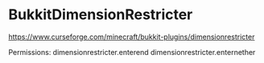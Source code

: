 # BukkitDimensionRestricter
https://www.curseforge.com/minecraft/bukkit-plugins/dimensionrestricter

Permissions:
dimensionrestricter.enterend
dimensionrestricter.enternether
